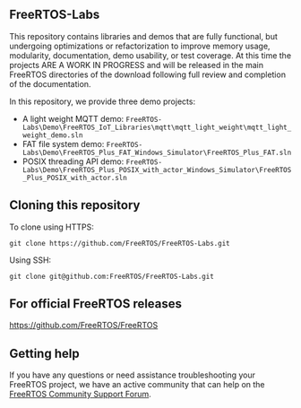 ## FreeRTOS-Labs
This repository contains libraries and demos that are fully functional, but undergoing optimizations or refactorization to improve memory usage, modularity, documentation, demo usability, or test coverage.  At this time the projects ARE A WORK IN PROGRESS and will be released in the main FreeRTOS directories of the download following full review and completion of the documentation. 

In this repository, we provide three demo projects: 
- A light weight MQTT demo:
  ```FreeRTOS-Labs\Demo\FreeRTOS_IoT_Libraries\mqtt\mqtt_light_weight\mqtt_light_weight_demo.sln```
- FAT file system demo: 
  ```FreeRTOS-Labs\Demo\FreeRTOS_Plus_FAT_Windows_Simulator\FreeRTOS_Plus_FAT.sln```
- POSIX threading API demo:
  ```FreeRTOS-Labs\Demo\FreeRTOS_Plus_POSIX_with_actor_Windows_Simulator\FreeRTOS_Plus_POSIX_with_actor.sln```

## Cloning this repository
To clone using HTTPS:
```
git clone https://github.com/FreeRTOS/FreeRTOS-Labs.git
```
Using SSH:
```
git clone git@github.com:FreeRTOS/FreeRTOS-Labs.git
```

## For official FreeRTOS releases
https://github.com/FreeRTOS/FreeRTOS

## Getting help
If you have any questions or need assistance troubleshooting your FreeRTOS project, we have an active community that can help on the [FreeRTOS Community Support Forum](https://forums.freertos.org).
